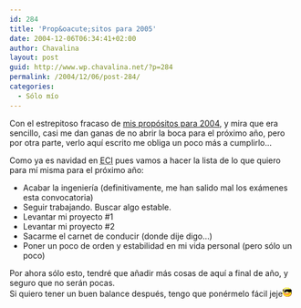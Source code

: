 ```yaml
---
id: 284
title: 'Prop&oacute;sitos para 2005'
date: 2004-12-06T06:34:41+02:00
author: Chavalina
layout: post
guid: http://www.wp.chavalina.net/?p=284
permalink: /2004/12/06/post-284/
categories:
  - Sólo mío
---
```

Con el estrepitoso fracaso de <a href="http://www.chavalina.net/creditos.php" target="_blank">mis prop&oacute;sitos para 2004</a>, y mira que era sencillo, casi me dan ganas de no abrir la boca para el pr&oacute;ximo a&ntilde;o, pero por otra parte, verlo aqu&iacute; escrito me obliga un poco más a cumplirlo…

Como ya es navidad en <acronym title="El Corte Inglés, como no">ECI</acronym> pues vamos a hacer la lista de lo que quiero para m&iacute; misma para el pr&oacute;ximo a&ntilde;o:

  * Acabar la ingenier&iacute;a (definitivamente, me han salido mal los exámenes esta convocatoria)
  * Seguir trabajando. Buscar algo estable.
  * Levantar mi proyecto #1
  * Levantar mi proyecto #2
  * Sacarme el carnet de conducir (donde dije digo…)
  * Poner un poco de orden y estabilidad en mi vida personal (pero s&oacute;lo un poco)

Por ahora s&oacute;lo esto, tendré que a&ntilde;adir más cosas de aqu&iacute; a final de a&ntilde;o, y seguro que no serán pocas.  
Si quiero tener un buen balance después, tengo que ponérmelo fácil jeje![gafas](/imagenes/emoticonos/gafas.gif)